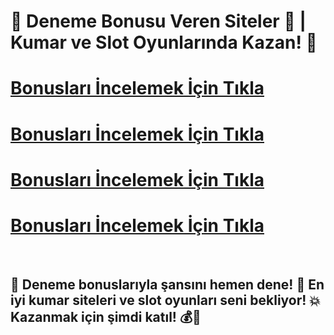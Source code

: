 # 🎰 Deneme Bonusu Veren Siteler 🎉 | Kumar ve Slot Oyunlarında Kazan! 💸

# [Bonusları İncelemek İçin Tıkla](https://cutt.ly/EreytWq9)
# [Bonusları İncelemek İçin Tıkla](https://cutt.ly/EreytWq9)
# [Bonusları İncelemek İçin Tıkla](https://cutt.ly/EreytWq9)
# [Bonusları İncelemek İçin Tıkla](https://cutt.ly/EreytWq9)

<br>

## 🎲 Deneme bonuslarıyla şansını hemen dene! 🎉 En iyi kumar siteleri ve slot oyunları seni bekliyor! 💥 Kazanmak için şimdi katıl! 💰🎰
